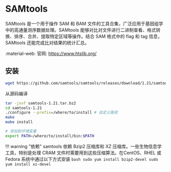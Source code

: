 # SAMtools

SAMtools 是一个用于操作 SAM 和 BAM 文件的工具合集，广泛应用于基因组学中的高通量测序数据处理。SAMtools 能够对比对文件进行二进制查看、格式转换、排序、合并、提取特定区域等操作。结合 SAM 格式中的 flag 和 tag 信息，SAMtools 还能完成比对结果的统计汇总。

:material-web: 官网: <https://www.htslib.org/>

## 安装

```bash
wget https://github.com/samtools/samtools/releases/download/1.21/samtools-1.21.tar.bz2
```

从源码编译

```bash
tar -jxvf samtools-1.21.tar.bz2
cd samtools-1.21
./configure --prefix=/where/to/install # 自定义路径
make
make install

# 添加到环境变量
export PATH=/where/to/install/bin:$PATH 
```

!!! warning "依赖"
    samtools 依赖 Bzip2 压缩库和 XZ 压缩库。一些生物信息学工具，特别是处理 CRAM 文件时需要用到这些压缩算法。在CentOS、RHEL 或 Fedora 系统中通过以下方式安装
    ```bash
    sudo yum install bzip2-devel
    sudo yum install xz-devel
    ```